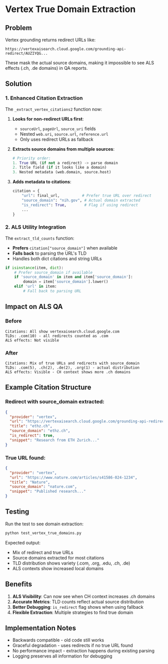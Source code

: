 # Vertex True Domain Extraction

## Problem
Vertex grounding returns redirect URLs like:
```
https://vertexaisearch.cloud.google.com/grounding-api-redirect/AUZIYQG...
```

These mask the actual source domains, making it impossible to see ALS effects (.ch, .de domains) in QA reports.

## Solution

### 1. Enhanced Citation Extraction

The `_extract_vertex_citations2` function now:

1. **Looks for non-redirect URLs first**:
   - `sourceUrl`, `pageUrl`, `source_uri` fields
   - Nested `web.uri`, `source.url`, `reference.url`
   - Only uses redirect URLs as fallback

2. **Extracts source domains from multiple sources**:
   ```python
   # Priority order:
   1. True URL (if not a redirect) -> parse domain
   2. Title field (if it looks like a domain)
   3. Nested metadata (web.domain, source.host)
   ```

3. **Adds metadata to citations**:
   ```python
   citation = {
       "url": final_url,          # Prefer true URL over redirect
       "source_domain": "nih.gov", # Actual domain extracted
       "is_redirect": True,        # Flag if using redirect
       ...
   }
   ```

### 2. ALS Utility Integration

The `extract_tld_counts` function:
- **Prefers** `citation["source_domain"]` when available
- **Falls back** to parsing the URL's TLD
- Handles both dict citations and string URLs

```python
if isinstance(item, dict):
    # Prefer source_domain if available
    if 'source_domain' in item and item['source_domain']:
        domain = item['source_domain'].lower()
    elif 'url' in item:
        # Fall back to parsing URL
```

## Impact on ALS QA

### Before
```
Citations: All show vertexaisearch.cloud.google.com
TLDs: .com(10) - all redirects counted as .com
ALS effects: Not visible
```

### After
```
Citations: Mix of true URLs and redirects with source_domain
TLDs: .com(5), .ch(2), .de(2), .org(1) - actual distribution
ALS effects: Visible - CH context shows more .ch domains
```

## Example Citation Structure

### Redirect with source_domain extracted:
```json
{
  "provider": "vertex",
  "url": "https://vertexaisearch.cloud.google.com/grounding-api-redirect/...",
  "title": "ethz.ch",
  "source_domain": "ethz.ch",
  "is_redirect": true,
  "snippet": "Research from ETH Zurich..."
}
```

### True URL found:
```json
{
  "provider": "vertex",
  "url": "https://www.nature.com/articles/s41586-024-1234",
  "title": "Nature",
  "source_domain": "nature.com",
  "snippet": "Published research..."
}
```

## Testing

Run the test to see domain extraction:
```bash
python test_vertex_true_domains.py
```

Expected output:
- Mix of redirect and true URLs
- Source domains extracted for most citations
- TLD distribution shows variety (.com, .org, .edu, .ch, .de)
- ALS contexts show increased local domains

## Benefits

1. **ALS Visibility**: Can now see when CH context increases .ch domains
2. **Accurate Metrics**: TLD counts reflect actual source distribution
3. **Better Debugging**: `is_redirect` flag shows when using fallback
4. **Flexible Extraction**: Multiple strategies to find true domain

## Implementation Notes

- Backwards compatible - old code still works
- Graceful degradation - uses redirects if no true URL found
- No performance impact - extraction happens during existing parsing
- Logging preserves all information for debugging